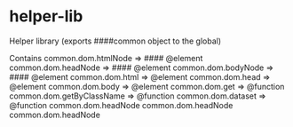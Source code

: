 # helper-lib
Helper library (exports ####common object to the global)

Contains
common.dom.htmlNode => #### @element
common.dom.headNode => #### @element
common.dom.bodyNode => #### @element
common.dom.html => @element
common.dom.head => @element
common.dom.body => @element
common.dom.get => @function
common.dom.getByClassName => @function
common.dom.dataset => @function
common.dom.headNode
common.dom.headNode
common.dom.headNode
